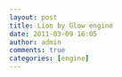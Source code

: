 ```yaml
---
layout: post
title: Lion by Glow engine
date: 2011-03-09 16:05
author: admin
comments: true
categories: [engine]
---
```

<a onblur="try {parent.deselectBloggerImageGracefully();} catch(e) {}" href="http://1.bp.blogspot.com/-97r3H4fzMo8/TXel0xi8uSI/AAAAAAAABHE/g94ufPzqNSc/s1600/editor_spanza_1.jpg"><img class="image featured" src="http://1.bp.blogspot.com/-97r3H4fzMo8/TXel0xi8uSI/AAAAAAAABHE/g94ufPzqNSc/s320/editor_spanza_1.jpg" border="0" alt="" id="BLOGGER_PHOTO_ID_5582112589220722978" /></a>
